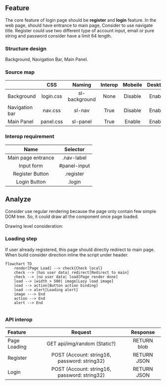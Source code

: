 ## Feature

The core feature of login page should be **register** and **login** feature. In the web page, should
have entrance to main page, Consider to use navigate title. Register could use two different
type of account input, email or pure string and password consider have a limit 64 length.

### Structure design

Background, Navigation Bar, Main Panel.

### Source map

|                |    CSS    |    Naming     | Interop | Mobeile | Desktop |
|----------------|:---------:|:-------------:|:-------:|:-------:|:-------:|
| Background     | login.css | sl-background |  None   | Disable | Enable  |
| Navigation bar |  nav.css  |    sl-nav     |  True   | Disable | Enable  |
| Main Panel     | panel.css |   sl-panel    |  True   | Enable  | Enable  |

### Interop requirement

|        Name        |   Selector   |
|:------------------:|:------------:|
| Main page entrance |  .nav-label  |
|     Input form     | #panel-input |
|  Register Button   |  .register   |
|    Login Button    |    .login    |

## Analyze

Consider use regular rendering because the page only contain few simple DOM tree. So, it could draw all
the component once page loaded.

Drawing level consideration:

### Loading step

If user already registered, this page should directly redirect to main page.
When build consider direction inline the script under header.

```mermaid
flowchart TD
    render[Page Load] --> check{Check local}
    check --> |has user data| redirect[Redirect to main]
    check --> |no user data| load[Page render done]
    load --> |width > 500| image[Lazy load image]
    load --> action[Button action binding]
    load --> alert[Loading alert]
    image ---> End
    action --> End
    alert --> End
    
```

### API interop

| Feature      |                   Request                    |  Response   |
|:-------------|:--------------------------------------------:|:-----------:|
| Page Loading |         GET api/img/random (Static?)         | RETURN blob |
| Register     | POST (Account: string16, password: string32) | RETURN JSON |
| Login        | POST (Account: string16, password: string32) | RETURN JSON |
